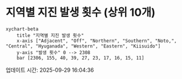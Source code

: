 # 지역별 지진 발생 횟수 (상위 10개)

```mermaid
xychart-beta
    title "지역별 지진 발생 횟수"
    x-axis ["Adjacent", "Off", "Northern", "Southern", "Noto,", "Central", "Hyuganada", "Western", "Eastern", "Kiisuido"]
    y-axis "발생 횟수" 0 --> 2308
    bar [2306, 155, 40, 39, 27, 23, 17, 16, 15, 11]
```

업데이트 시간: 2025-09-29 16:04:36
